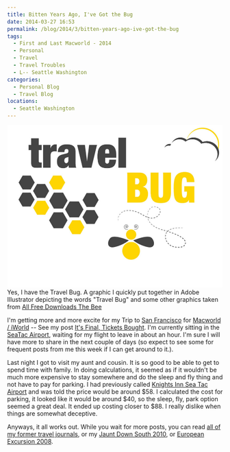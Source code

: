 ```yaml
---
title: Bitten Years Ago, I've Got the Bug
date: 2014-03-27 16:53
permalink: /blog/2014/3/bitten-years-ago-ive-got-the-bug
tags:
  - First and Last Macworld - 2014
  - Personal
  - Travel
  - Travel Troubles
  - L-- Seattle Washington
categories:
  - Personal Blog
  - Travel Blog
locations: 
  - Seattle Washington
---
```



![Travel Bug][1] Yes, I have the Travel Bug. A graphic I quickly put together in Adobe Illustrator depicting the words "Travel Bug" and some other graphics taken from [All Free Downloads The Bee](http://all-free-download.com/free-vector/vector-misc/the_bee_145061.html)

   [1]: /assets/media/adobe-illistrator-travel-bug-header.jpg

I'm getting more and more excite for my Trip to [San Francisco][2] for [Macworld / iWorld][3] -- See my post [It's Final, Tickets Bought][4]. I'm currently sitting in the [SeaTac Airport][5], waiting for my flight to leave in about an hour. I'm sure I will have more to share in the next couple of days (so expect to see some for frequent posts from me this week if I can get around to it.).

   [2]: http://en.wikipedia.org/wiki/San_Francisco
   [3]: /http://www.macworldiworld.com
   [4]: /blog/2014/3/its-final-plan-tickets-bought
   [5]: http://www.portseattle.org/Sea-Tac/Pages/default.aspx

Last night I got to visit my aunt and cousin. It is so good to be able to get to spend time with family. In doing calculations, it seemed as if it wouldn't be much more expensive to stay somewhere and do the sleep and fly thing and not have to pay for parking. I had previously called [Knights Inn Sea Tac Airport][6] and was told the price would be around $58. I calculated the cost for parking, it looked like it would be around $40, so the sleep, fly, park option seemed a great deal. It ended up costing closer to $88. I really dislike when things are somewhat deceptive.

   [6]: http://www.knightsinn.com/hotels/washington/tukwila/knights-inn-sea-tac-airport/hotel-overview

Anyways, it all works out. While you wait for more posts, you can read [all of my former travel journals][7], or my [Jaunt Down South 2010][8], or [European Excursion 2008][9].

   [7]: /blog?category=Travel%20Blog
   [8]: /blog?tag=Jaunt%20Down%20South%202010
   [9]: /blog?tag=European%20Excursion%202008


